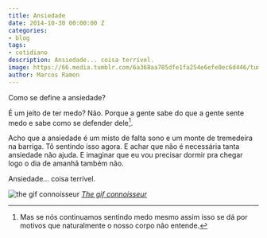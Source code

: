 ```yaml
---
title: Ansiedade
date: 2014-10-30 00:00:00 Z
categories:
- blog
tags:
- cotidiano
description: Ansiedade... coisa terrível.
image: https://66.media.tumblr.com/6a368aa785dfe1fa254e6efe0ec6d446/tumblr_ngsk7rtKRf1rwk5rgo1_500.gifv
author: Marcos Ramon
---
```


Como se define a ansiedade?

É um jeito de ter medo? Não. Porque a gente sabe do que a gente sente medo e sabe como se defender dele[^1].

Acho que a ansiedade é um misto de falta sono e um monte de tremedeira na barriga. Tô sentindo isso agora. E achar que não é necessária tanta ansiedade não ajuda. E imaginar que eu vou precisar dormir pra chegar logo o dia de amanhã também não.

Ansiedade... coisa terrível.

[^1]: Mas se nós continuamos sentindo medo mesmo assim isso se dá por motivos que naturalmente o nosso corpo não entende.

![the gif connoisseur](https://66.media.tumblr.com/6a368aa785dfe1fa254e6efe0ec6d446/tumblr_ngsk7rtKRf1rwk5rgo1_500.gifv)
*[The gif connoisseur](http://thegifconnoisseur.tumblr.com/)*


